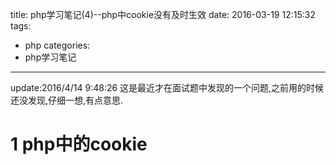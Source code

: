 title: php学习笔记(4)--php中cookie没有及时生效
date: 2016-03-19 12:15:32
tags:
- php
categories:
- php学习笔记
---
update:2016/4/14 9:48:26
这是最近才在面试题中发现的一个问题,之前用的时候还没发现,仔细一想,有点意思.
<!-- more -->
# 1 php中的cookie
